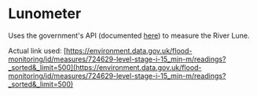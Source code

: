 # Lunometer

Uses the government's API (documented [here](https://environment.data.gov.uk/flood-monitoring/doc/reference)) to measure the River Lune.

Actual link used:
[https://environment.data.gov.uk/flood-monitoring/id/measures/724629-level-stage-i-15_min-m/readings?_sorted&_limit=500](https://environment.data.gov.uk/flood-monitoring/id/measures/724629-level-stage-i-15_min-m/readings?_sorted&_limit=500)
